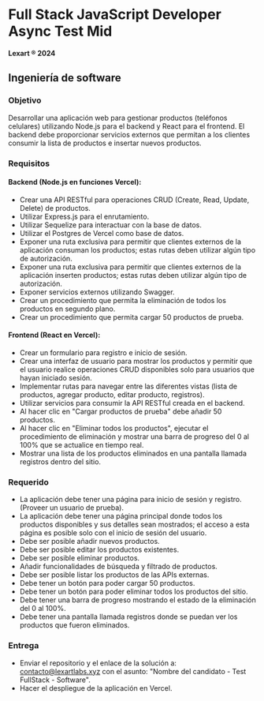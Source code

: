 # Full Stack JavaScript Developer Async Test Mid

**Lexart ® 2024**

## Ingeniería de software

### Objetivo

Desarrollar una aplicación web para gestionar productos (teléfonos celulares) utilizando Node.js para el backend y React para el frontend. El backend debe proporcionar servicios externos que permitan a los clientes consumir la lista de productos e insertar nuevos productos.

### Requisitos

#### Backend (Node.js en funciones Vercel):

- Crear una API RESTful para operaciones CRUD (Create, Read, Update, Delete) de productos.
- Utilizar Express.js para el enrutamiento.
- Utilizar Sequelize para interactuar con la base de datos.
- Utilizar el Postgres de Vercel como base de datos.
- Exponer una ruta exclusiva para permitir que clientes externos de la aplicación consuman los productos; estas rutas deben utilizar algún tipo de autorización.
- Exponer una ruta exclusiva para permitir que clientes externos de la aplicación inserten productos; estas rutas deben utilizar algún tipo de autorización.
- Exponer servicios externos utilizando Swagger.
- Crear un procedimiento que permita la eliminación de todos los productos en segundo plano.
- Crear un procedimiento que permita cargar 50 productos de prueba.

#### Frontend (React en Vercel):

- Crear un formulario para registro e inicio de sesión.
- Crear una interfaz de usuario para mostrar los productos y permitir que el usuario realice operaciones CRUD disponibles solo para usuarios que hayan iniciado sesión.
- Implementar rutas para navegar entre las diferentes vistas (lista de productos, agregar producto, editar producto, registros).
- Utilizar servicios para consumir la API RESTful creada en el backend.
- Al hacer clic en "Cargar productos de prueba" debe añadir 50 productos.
- Al hacer clic en "Eliminar todos los productos", ejecutar el procedimiento de eliminación y mostrar una barra de progreso del 0 al 100% que se actualice en tiempo real.
- Mostrar una lista de los productos eliminados en una pantalla llamada registros dentro del sitio.

### Requerido

- La aplicación debe tener una página para inicio de sesión y registro. (Proveer un usuario de prueba).
- La aplicación debe tener una página principal donde todos los productos disponibles y sus detalles sean mostrados; el acceso a esta página es posible solo con el inicio de sesión del usuario.
- Debe ser posible añadir nuevos productos.
- Debe ser posible editar los productos existentes.
- Debe ser posible eliminar productos.
- Añadir funcionalidades de búsqueda y filtrado de productos.
- Debe ser posible listar los productos de las APIs externas.
- Debe tener un botón para poder cargar 50 productos.
- Debe tener un botón para poder eliminar todos los productos del sitio.
- Debe tener una barra de progreso mostrando el estado de la eliminación del 0 al 100%.
- Debe tener una pantalla llamada registros donde se puedan ver los productos que fueron eliminados.

### Entrega

- Enviar el repositorio y el enlace de la solución a: contacto@lexartlabs.xyz con el asunto: "Nombre del candidato - Test FullStack - Software".
- Hacer el despliegue de la aplicación en Vercel.

